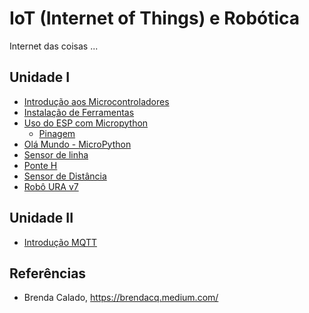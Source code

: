 # IoT (Internet of Things) e Robótica  
Internet das coisas ... 

## Unidade I
* [Introdução aos Microcontroladores](introducao_microcontroladores.md)
* [Instalação de Ferramentas](instalacao_ambiente.md) 
* [Uso do ESP com Micropython](introducao_esp.md)
  * [Pinagem](pinos_placas.md) 
* [Olá Mundo - MicroPython](hello_world_micropython.md)
* [Sensor de linha](https://github.com/Natalnet/lib_ura_esp/blob/master/ESP32/LineSensor/README.md) 
* [Ponte H](https://github.com/Natalnet/lib_ura_esp/tree/master/ESP32/L9110)
* [Sensor de Distância](https://github.com/Natalnet/lib_ura_esp/tree/master/ESP32/UltrasonicSensor) 
* [Robô URA v7](https://github.com/Natalnet/URA3D/blob/master/URA7.md) 

## Unidade II 
* [Introdução MQTT](mqtt.md)

## Referências 
* Brenda Calado, https://brendacq.medium.com/
